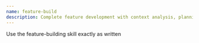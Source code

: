```yaml
---
name: feature-build
description: Complete feature development with context analysis, planning, TDD implementation, verification, and finalization
---
```


Use the feature-building skill exactly as written
